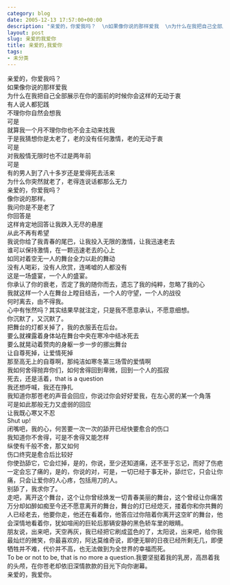 ```yaml
---
category: blog
date: 2005-12-13 17:57:00+00:00
description: "亲爱的，你爱我吗？  \n如果像你说的那样爱我  \n为什么在我把自己全部展示在你的"
layout: post
slug: 亲爱的我爱你
title: 亲爱的,我爱你
tags:
- 未分类
---
```


亲爱的，你爱我吗？  
如果像你说的那样爱我  
为什么在我把自己全部展示在你的面前的时候你会这样的无动于衷  
有人说人都犯践  
不理你你自然会想我  
可是  
就算我一个月不理你你也不会主动来找我  
于是我猜想你是太老了，老的没有任何激情，老的无动于衷  
可是  
对我殷情无限时也不过是两年前  
可是  
有的男人到了八十多岁还是爱得死去活来  
为什么你突然就老了，老得连说话都那么无力  
亲爱的，你爱我吗？  
像你说的那样。  
我问你是不是老了  
你回答是  
这样肯定地回答让我跌入无尽的悬崖  
从此不再有希望  
我说你给了我青春的尾巴，让我投入无限的激情，让我迅速老去  
谁可以保持激情，在一颗迅速老去的心上  
如同对着空无一人的舞台全力以赴的舞动  
没有人喝彩，没有人欣赏，连唏嘘的人都没有  
这是一场盛宴，一个人的盛宴。  
你承认了你的衰老，否定了我的随你而去，遗忘了我的纯粹，忽略了我的心  
我就这样一个人在舞台上瞠目结舌，一个人的守望，一个人的战役  
何时离去，由不得我。  
心中有怅然吗？其实结果早就注定，只是我不愿意承认，不愿意细想。  
你沉默了，又沉默了。  
把舞台的灯都关掉了，我的衣服丢在后台。  
要么就裸露着身体站在舞台中央在寒冷中结冰死去  
要么就晃动着赘肉的身躯一步一步的挪出舞台  
让自尊死掉，让爱情死掉  
那至高无上的自尊啊，那纯洁如寒冬第三场雪的爱情啊  
我如何舍得抛弃你们，如何舍得回到卑微，回到一个人的孤寂  
死去，还是活着，that is a question  
我还想呼喊，我还在挣扎  
我知道你那苍老的声音会回应，你说过你会好好爱我，在左心房的某一个角落  
可是如此那般无力又虚弱的回应  
让我既心寒又不忍  
Shut up!  
闭嘴吧，我的心，何苦要一次一次的舔开已经快要愈合的伤口  
我知道你不舍得，可是不舍得又能怎样  
纵使有千般不舍，那又如何  
伤口终究是愈合后比较好  
你使劲舔它，它会烂掉，是的，你说，至少还知道痛，还不至于忘记，而好了伤疤一定会忘了痛的，是的，你说的对，可是，一切已经于事无补，舔烂它，只会让你痛，只会让爱你的人心疼，包括用刀的人。  
别舔了，我求你了。  
走吧，离开这个舞台，这个让你曾经焕发一切青春美丽的舞台，这个曾经让你痛苦万分却如醉如痴至今还不愿意离开的舞台，舞台的灯已经熄灭，搂着你和你共舞的人已经老去，他要你走，他还在看着你，他答应过你陪着你离开这空旷的舞台，他会深情地看着你，犹如喧闹的巨轮后那辆安静的黑色轿车里的眼睛。  
朋友说，出来吧，天空再灰，我已经把它刷成蓝色的了，太阳说，出来吧，给你我最灿烂的微笑，你最喜欢的，阿达莫维奇说，即便无聊的日夜已经所剩无几，即便牺牲并不难，代价并不高，也无法做到为全世界的幸福而死。To be or not to be, that is no more a question.我要坚挺着我的乳房，高昂着我的头颅，在你苍老却依旧深情款款的目光下向你谢幕。  
亲爱的，我爱你。  

